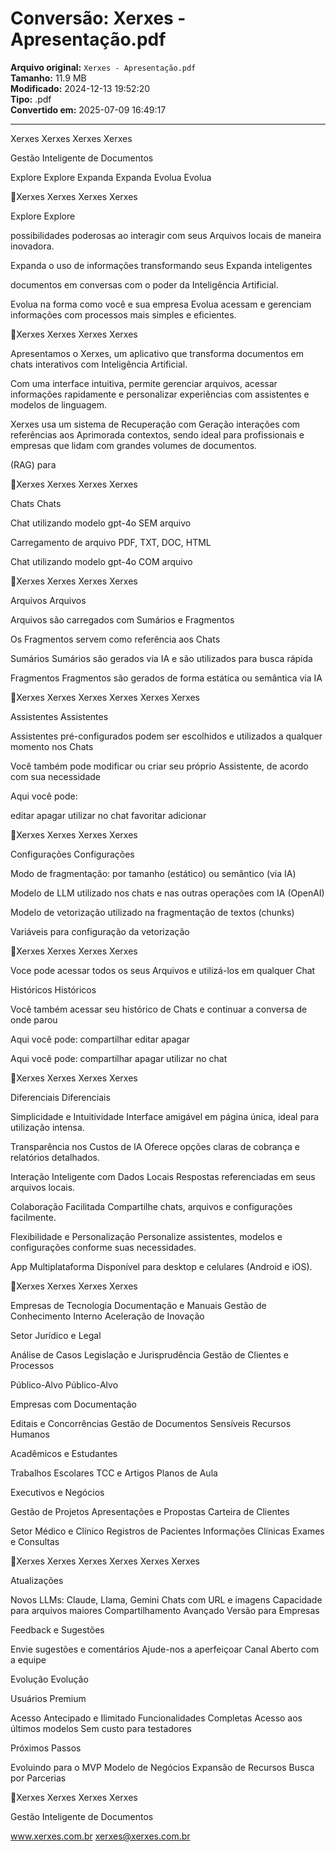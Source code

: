 # Conversão: Xerxes - Apresentação.pdf

**Arquivo original:** `Xerxes - Apresentação.pdf`  
**Tamanho:** 11.9 MB  
**Modificado:** 2024-12-13 19:52:20  
**Tipo:** .pdf  
**Convertido em:** 2025-07-09 16:49:17  

---

Xerxes
Xerxes
Xerxes
Xerxes

Gestão Inteligente de Documentos

Explore
Explore
Expanda
Expanda
Evolua
Evolua

Xerxes
Xerxes
Xerxes
Xerxes

Explore
Explore

possibilidades  poderosas  ao  interagir  com
seus Arquivos locais de maneira inovadora.

Expanda o  uso  de  informações  transformando  seus
Expanda
inteligentes

documentos  em  conversas
com o poder da Inteligência Artificial.

Evolua na  forma  como  você  e  sua  empresa
Evolua
acessam  e  gerenciam  informações  com
processos mais simples e eficientes.

Xerxes
Xerxes
Xerxes
Xerxes

Apresentamos  o  Xerxes,  um  aplicativo  que  transforma
documentos em chats interativos com Inteligência Artificial.

Com uma interface intuitiva, permite gerenciar arquivos, acessar
informações  rapidamente  e  personalizar  experiências  com
assistentes e modelos de linguagem.

Xerxes  usa  um  sistema  de  Recuperação  com  Geração
interações  com  referências  aos
Aprimorada
contextos,  sendo  ideal  para  profissionais  e  empresas  que  lidam
com grandes volumes de documentos.

(RAG)  para

Xerxes
Xerxes
Xerxes
Xerxes

Chats
Chats

Chat utilizando modelo
gpt-4o SEM arquivo

Carregamento de arquivo
PDF, TXT, DOC, HTML

Chat utilizando modelo
gpt-4o COM arquivo

Xerxes
Xerxes
Xerxes
Xerxes

Arquivos
Arquivos

Arquivos são carregados com
Sumários e Fragmentos

Os Fragmentos servem como
referência aos Chats

Sumários
Sumários
são gerados via IA e
são utilizados para
busca rápida

Fragmentos
Fragmentos
são gerados de
forma estática ou
semântica via IA

Xerxes
Xerxes
Xerxes
Xerxes
Xerxes
Xerxes

Assistentes
Assistentes

Assistentes pré-configurados
podem ser escolhidos e utilizados
a qualquer momento nos Chats

Você também pode modificar
ou criar seu próprio Assistente,
de acordo com sua necessidade

Aqui você pode:

editar
apagar
utilizar no chat
favoritar
adicionar

Xerxes
Xerxes
Xerxes
Xerxes

Configurações
Configurações

Modo de fragmentação: por tamanho (estático)
ou semântico (via IA)

Modelo de LLM utilizado nos chats e nas outras
operações com IA (OpenAI)

Modelo de vetorização utilizado na fragmentação
de textos (chunks)

Variáveis para configuração da vetorização

Xerxes
Xerxes
Xerxes
Xerxes

Voce pode acessar todos os seus
Arquivos e utilizá-los em
qualquer  Chat

Históricos
Históricos

Você também acessar seu
histórico de Chats e continuar
a conversa de onde parou

Aqui você pode:
compartilhar
editar
apagar

Aqui você pode:
compartilhar
apagar
utilizar no chat

Xerxes
Xerxes
Xerxes
Xerxes

Diferenciais
Diferenciais

Simplicidade e Intuitividade
Interface amigável em página única,
ideal para utilização intensa.

Transparência nos Custos de IA
Oferece opções claras de cobrança e
relatórios detalhados.

Interação Inteligente com
Dados Locais
Respostas referenciadas em seus
arquivos locais.

Colaboração Facilitada
Compartilhe chats, arquivos e
configurações facilmente.

Flexibilidade e Personalização
Personalize assistentes, modelos e
configurações conforme suas
necessidades.

App Multiplataforma
Disponível para desktop e
celulares (Android e iOS).

Xerxes
Xerxes
Xerxes
Xerxes

Empresas de Tecnologia
Documentação e Manuais
Gestão de Conhecimento Interno
Aceleração de Inovação

Setor Jurídico e Legal

Análise de Casos
Legislação e Jurisprudência
Gestão de Clientes e Processos

Público-Alvo
Público-Alvo

Empresas com Documentação

Editais e Concorrências
Gestão de Documentos Sensíveis
Recursos Humanos

Acadêmicos e Estudantes

Trabalhos Escolares
TCC e Artigos
Planos de Aula

Executivos e Negócios

Gestão de Projetos
 Apresentações e Propostas
Carteira de Clientes

Setor Médico e Clínico
Registros de Pacientes
Informações Clínicas
Exames e Consultas

Xerxes
Xerxes
Xerxes
Xerxes
Xerxes
Xerxes

Atualizações

Novos LLMs: Claude, Llama, Gemini
Chats com URL e imagens
Capacidade para arquivos maiores
Compartilhamento Avançado
Versão para Empresas

Feedback e Sugestões

Envie sugestões e comentários
Ajude-nos a aperfeiçoar
Canal Aberto com a equipe

Evolução
Evolução

Usuários Premium

Acesso Antecipado e Ilimitado
Funcionalidades Completas
Acesso aos últimos modelos
Sem custo para testadores

Próximos Passos

Evoluindo para o MVP
Modelo de Negócios
Expansão de Recursos
Busca por Parcerias

Xerxes
Xerxes
Xerxes
Xerxes

Gestão Inteligente de Documentos

www.xerxes.com.br
xerxes@xerxes.com.br

